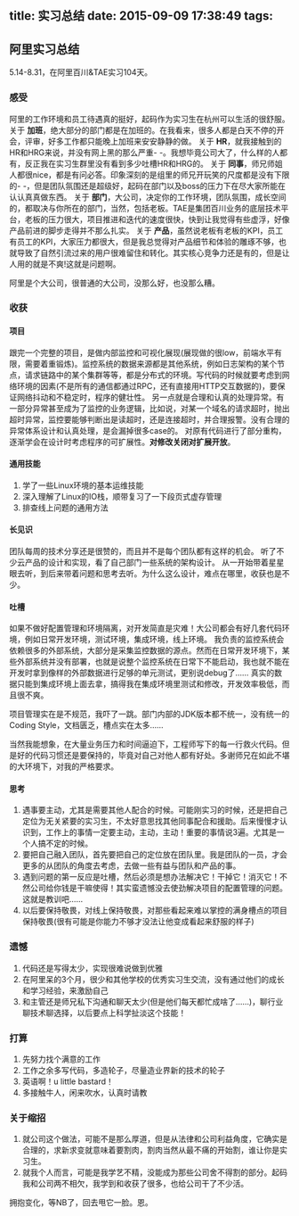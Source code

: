title: 实习总结
date: 2015-09-09 17:38:49
tags:
---
## 阿里实习总结
5.14-8.31，在阿里百川&TAE实习104天。

### 感受
阿里的工作环境和员工待遇真的挺好，起码作为实习生在杭州可以生活的很舒服。
关于 **加班**，绝大部分的部门都是在加班的。在我看来，很多人都是白天不停的开会，评审，好多工作都只能晚上加班来安安静静的做。
关于 **HR**，就我接触到的HR和HRG来说，并没有网上黑的那么严重- -。我想毕竟公司大了，什么样的人都有，反正我在实习生群里没有看到多少吐槽HR和HRG的。
关于 **同事**，师兄师姐人都很nice，都是有问必答。印象深刻的是组里的师兄开玩笑的尺度都是没有下限的- -，但是团队氛围还是超级好，起码在部门以及boss的压力下在尽大家所能在认认真真做东西。
关于 **部门**，大公司，决定你的工作环境，团队氛围，成长空间的，都取决与你所在的部门，当然，包括老板。TAE是集团百川业务的底层技术平台，老板的压力很大，项目推进和迭代的速度很快，快到让我觉得有些虚浮，好像产品前进的脚步走得并不那么扎实。
关于 **产品**，虽然说老板有老板的KPI，员工有员工的KPI，大家压力都很大，但是我总觉得对产品细节和体验的雕琢不够，也就导致了自然引流过来的用户很难留住和转化。其实核心竞争力还是有的，但是让人用的就是不爽!这就是问题啊。

阿里是个大公司，很普通的大公司，没那么好，也没那么糟。
### 收获
#### 项目
跟完一个完整的项目，是做内部监控和可视化展现(展现做的很low，前端水平有限，需要着重锻炼)。监控系统的数据来源都是其他系统，例如日志架构的某个节点，请求链路中的某个集群等等，都是分布式的环境。写代码的时候就要考虑到网络环境的因素(不是所有的通信都通过RPC，还有直接用HTTP交互数据的)，要保证网络抖动和不稳定时，程序的健壮性。
另一点就是合理和认真的处理异常。有一部分异常甚至成为了监控的业务逻辑，比如说，对某一个域名的请求超时，抛出超时异常，监控要能够判断出是读超时，还是连接超时，并合理报警。没有合理的异常体系设计和认真处理，是会漏掉很多case的。
对原有代码进行了部分重构，逐渐学会在设计时考虑程序的可扩展性。**对修改关闭对扩展开放**。

#### 通用技能
1. 学了一些Linux环境的基本运维技能
2. 深入理解了Linux的IO栈，顺带复习了一下段页式虚存管理
3. 排查线上问题的通用方法

#### 长见识
团队每周的技术分享还是很赞的，而且并不是每个团队都有这样的机会。
听了不少云产品的设计和实现，看了自己部门一些系统的架构设计。
从一开始带着星星眼去听，到后来带着问题和思考去听。为什么这么设计，难点在哪里，收获也是不少。

#### 吐槽
如果不做好配置管理和环境隔离，对开发简直是灾难！大公司都会有好几套代码环境，例如日常开发环境，测试环境，集成环境，线上环境。
我负责的监控系统会依赖很多的外部系统，大部分是采集监控数据的源点。然而在日常开发环境下，某些外部系统并没有部署，也就是说整个监控系统在日常下不能启动，我也就不能在开发时拿到像样的外部数据进行足够的单元测试，更别说debug了……
真实的数据只能到集成环境上面去拿，搞得我在集成环境里测试和修改，开发效率极低，而且很不爽。

项目管理实在是不规范，我吓了一跳。部门内部的JDK版本都不统一，没有统一的Coding Style，文档匮乏，槽点实在太多……

当然我能想象，在大量业务压力和时间逼迫下，工程师写下的每一行救火代码。但是好的代码习惯还是要保持的，毕竟对自己对他人都有好处。多谢师兄在如此不堪的大环境下，对我的严格要求。

#### 思考
1. 遇事要主动，尤其是需要其他人配合的时候。可能刚实习的时候，还是把自己定位为无关紧要的实习生，不太好意思找其他同事配合和援助。后来慢慢才认识到，工作上的事情一定要主动，主动，主动！重要的事情说3遍。尤其是一个人搞不定的时候。
2. 要把自己融入团队，首先要把自己的定位放在团队里。我是团队的一员，才会更多的从团队的角度去考虑，去做一些有益与团队和产品的事。
3. 遇到问题的第一反应是吐槽，然后必须是想办法解决它！干掉它！消灭它！不然公司给你钱是干嘛使得！其实蛮遗憾没去使劲解决项目的配置管理的问题。这就是教训吧……
4. 以后要保持敬畏，对线上保持敬畏，对那些看起来难以掌控的满身槽点的项目保持敬畏(很有可能是你能力不够才没法让他变成看起来舒服的样子)

### 遗憾
1. 代码还是写得太少，实现很难说做到优雅
2. 在阿里呆的3个月，很少和其他学校的优秀实习生交流，没有通过他们的成长和学习经验，来激励自己
3. 和主管还是师兄私下沟通和聊天太少(但是他们每天都忙成啥了……)，聊行业聊技术聊选择，以后要点上科学扯淡这个技能！

### 打算
1. 先努力找个满意的工作
2. 工作之余多写代码，多造轮子，尽量造业界新的技术的轮子
3. 英语啊！u little bastard！
4. 多接触牛人，闲来吹水，认真时请教

### 关于缩招
1. 就公司这个做法，可能不是那么厚道，但是从法律和公司利益角度，它确实是合理的，求新求变就意味着要割肉，割肉当然从最不痛的开始割，谁让你是实习生。
2. 就我个人而言，可能是我学艺不精，没能成为那些公司舍不得割的部分。起码我和公司两不相欠，我学到和收获了很多，也给公司干了不少活。

拥抱变化，等NB了，回去甩它一脸。恩。
